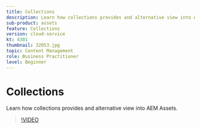 ```yaml
---
title: Collections
description: Learn how collections provides and alternative view into AEM Assets.
sub-product: assets
feature: Collections
version: cloud-service
kt: 4301
thumbnail: 32053.jpg
topic: Content Management
role: Business Practitioner
level: Beginner
---
```


# Collections

Learn how collections provides and alternative view into AEM Assets.

>[!VIDEO](https://video.tv.adobe.com/v/32053/?quality=12&learn=on&hidetitle=true)